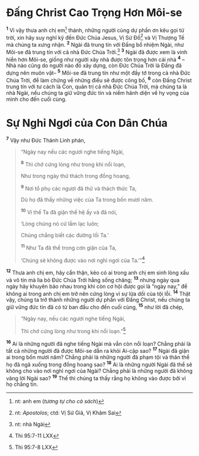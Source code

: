# Ðấng Christ Cao Trọng Hơn Môi-se
<sup><b>1</b></sup> Vì vậy thưa anh chị em[^1-7de0cf5a-5b13-425c-9649-4601871dd7d6] thánh, những người cùng dự phần ơn kêu gọi từ trời, xin hãy suy nghĩ kỹ đến Ðức Chúa Jesus, Vị Sứ Ðồ[^2-7de0cf5a-5b13-425c-9649-4601871dd7d6] và Vị Thượng Tế mà chúng ta xưng nhận. <sup><b>2</b></sup> Ngài đã trung tín với Ðấng bổ nhiệm Ngài, như Môi-se đã trung tín với cả nhà Ðức Chúa Trời.[^3-7de0cf5a-5b13-425c-9649-4601871dd7d6] <sup><b>3</b></sup> Ngài đã được xem là vinh hiển hơn Môi-se, giống như người xây nhà được tôn trọng hơn cái nhà <sup><b>4</b></sup> – Nhà nào cũng do người nào đó xây dựng, còn Ðức Chúa Trời là Ðấng đã dựng nên muôn vật– <sup><b>5</b></sup> Môi-se đã trung tín như một đầy tớ trong cả nhà Ðức Chúa Trời, để làm chứng về những điều sẽ được công bố, <sup><b>6</b></sup> còn Ðấng Christ trung tín với tư cách là Con, quản trị cả nhà Ðức Chúa Trời, mà chúng ta là nhà Ngài, nếu chúng ta giữ vững đức tin và niềm hãnh diện về hy vọng của mình cho đến cuối cùng.


# Sự Nghỉ Ngơi của Con Dân Chúa
<sup><b>7</b></sup> Vậy như Ðức Thánh Linh phán,


> “Ngày nay nếu các ngươi nghe tiếng Ngài,
> 
> <sup><b>8</b></sup> Thì chớ cứng lòng như trong khi nổi loạn,
> 
> Như trong ngày thử thách trong đồng hoang,
> 
> <sup><b>9</b></sup> Nơi tổ phụ các ngươi đã thử và thách thức Ta,
> 
> Dù họ đã thấy những việc của Ta trong bốn mươi năm.
> 
> <sup><b>10</b></sup> Vì thế Ta đã giận thế hệ ấy và đã nói,
> 
> ‘Lòng chúng nó cứ lầm lạc luôn;
> 
> Chúng chẳng biết các đường lối Ta.’
> 
> <sup><b>11</b></sup> Như Ta đã thề trong cơn giận của Ta,
> 
> ‘Chúng sẽ không được vào nơi nghỉ ngơi của Ta.’”[^1@-7de0cf5a-5b13-425c-9649-4601871dd7d6]
>

<sup><b>12</b></sup> Thưa anh chị em, hãy cẩn thận, kẻo có ai trong anh chị em sinh lòng xấu và vô tín mà lìa bỏ Ðức Chúa Trời hằng sống chăng; <sup><b>13</b></sup> nhưng ngày qua ngày hãy khuyên bảo nhau trong khi còn cơ hội được gọi là “ngày nay,” để không ai trong anh chị em trở nên cứng lòng vì sự lừa dối của tội lỗi. <sup><b>14</b></sup> Thật vậy, chúng ta trở thành những người dự phần với Ðấng Christ, nếu chúng ta giữ vững đức tin đã có từ ban đầu cho đến cuối cùng, <sup><b>15</b></sup> như lời đã chép,


> “Ngày nay, nếu các ngươi nghe tiếng Ngài,
> 
> Thì chớ cứng lòng như trong khi nổi loạn.”[^2@-7de0cf5a-5b13-425c-9649-4601871dd7d6]
>

<sup><b>16</b></sup> Ai là những người đã nghe tiếng Ngài mà vẫn còn nổi loạn? Chẳng phải là tất cả những người đã được Môi-se dẫn ra khỏi Ai-cập sao? <sup><b>17</b></sup> Ngài đã giận ai trong bốn mươi năm? Chẳng phải là những người đã phạm tội và thân thể họ đã ngã xuống trong đồng hoang sao? <sup><b>18</b></sup> Ai là những người Ngài đã thề sẽ không cho vào nơi nghỉ ngơi của Ngài? Chẳng phải là những người đã không vâng lời Ngài sao? <sup><b>19</b></sup> Thế thì chúng ta thấy rằng họ không vào được bởi vì họ chẳng tin.

[^1-7de0cf5a-5b13-425c-9649-4601871dd7d6]: nt: anh em (*tương tự cho cả sách*)
[^2-7de0cf5a-5b13-425c-9649-4601871dd7d6]: nt: *Apostolos*; ctd: Vị Sứ Giả, Vị Khâm Sai
[^3-7de0cf5a-5b13-425c-9649-4601871dd7d6]: nt: nhà Ngài
[^1@-7de0cf5a-5b13-425c-9649-4601871dd7d6]: Thi 95:7-11 LXX
[^2@-7de0cf5a-5b13-425c-9649-4601871dd7d6]: Thi 95:7-8 LXX